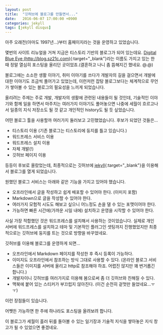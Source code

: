 ```yaml
---
layout: post
title:  "깃허브에 블로그를 만들면서..."
date:   2016-06-07 17:00:00 +0900
categories: jekyll
tags: [jekyll disqus]
---
```

아주 오래전(아마도 1997년...)부터 홈페이지라는 것을 운영하고 있었습니다.

몇번의 사이트 리뉴얼을 거쳐 지금은 티스토리 기반의 블로그가 되어 있는데요. [Digital Blue Eye (http://blog.sz21c.com)](http://blog.sz21c.com){:target="_blank"}라는 이름도 가지고 있는 한 때 정말 열심히 포스팅을 올리던 곳이었죠.(결혼하고 나니 좀 뜸해지긴 했네요. @.@)

블로그에는 소소한 생활 이야기, 취미 이야기를 쓰다가 개발자의 길을 걸으면서 개발에 대한 이야기도 조금씩 풀어가고 있었는데, 이런저런 잡탕 블로그보다는 체계적으로 무언가 쌓아볼 수 있는 블로그의 필요성을 느끼게 되었습니다.

올리려는 주제는 주로 개발, 개발자의 생활에 관련된 내용들이 될 것인데, 기술적인 이야기와 함께 일을 하면서 마주치는 여러가지 이야기도 풀어놓으면 나중에 세월이 흐르고나서 일종의 지식 저장소도 될 것 같고 개인적인 history도 될 듯 싶었습니다.

어떤 블로그 툴을 사용할까 여러가지 둘러보고 고민했었습니다.
후보가 되었던 것들은...

- 티스토리 이용 (기존 블로그는 티스토리에 둥지를 틀고 있습니다.)
- 워드프레스 서비스 이용
- 워드프레스 설치 이용
- 자체 개발(!)
- 깃허브 페이지 이용

등등이 후보로 올랐었는데, 최종적으로는 깃허브에 [jekyll](http://jekyllrb.com/){:target="_blank"}을 이용해서 블로그를 열게 되었습니다.

원했던 블로그 서비스는 아래와 같은 기능을 가지고 있어야 했습니다.

- 오프라인에서 글을 작성하고 쉽게 배포할 수 있어야 한다. (이미지 포함)
- Markdown으로 글을 작성할 수 있어야 한다.
- 여러가지 모험적 시도도 해보고 싶으니 어느정도 손을 댈 수 있는 포맷이어야 한다.
- 가능하면 빠른 시간에(가까운 시일 내에) 설치하고 운영을 시작할 수 있어야 한다.

사실 가장 적합했던 것은 워드프레스를 설치해서 사용하는 것이었습니다.
실제로 개인 서버에 워드프레스를 설치하고 테마 및 기본적인 플러그인 셋팅까지 진행했었지만 최종적으로는 깃허브에 둥지를 트는 것으로 방향을 바꾸었네요.

깃허브를 이용해 블로그를 운영하게 되면...

- 오프라인에서 Markdown 페이지를 작성한 후 즉시 등록이 가능하다.
- 이미지도 오프라인에서 참조하는 방식 그대로 사용할 수 있다. (온라인 블로그 서비스들은 이미지를 서버에 올리고 http로 참조해야 하죠. 어렵진 않지만 꽤 번거롭긴 합니다.)
- 개발자이니 깃허브를 여러가지로 이용해 봄으로써 좀 더 깃허브와 친해질 수 있다.
- 맥북에 붙어 있는 스티커가 부끄럽지 않아진다. (이건 순전히 겉멋만 들었네요...ㅜㅜ)

이런 장점들이 있습니다.

어쨋든 가능하면 한 주에 하나라도 포스팅을 올려보려 합니다.

이 블로그가 세월이 흘러 뒤를 돌아볼 수 있는 일기장과 기술적 지식을 쌓아놓은 지식 창고가 될 수 있었으면 좋겠네요.
